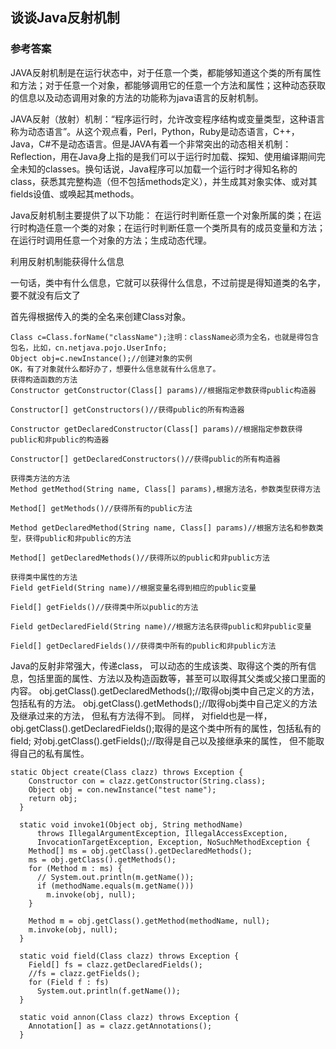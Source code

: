 
## 谈谈Java反射机制

### 参考答案

JAVA反射机制是在运行状态中，对于任意一个类，都能够知道这个类的所有属性和方法；对于任意一个对象，都能够调用它的任意一个方法和属性；这种动态获取的信息以及动态调用对象的方法的功能称为java语言的反射机制。

JAVA反射（放射）机制：“程序运行时，允许改变程序结构或变量类型，这种语言称为动态语言”。从这个观点看，Perl，Python，Ruby是动态语言，C++，Java，C#不是动态语言。但是JAVA有着一个非常突出的动态相关机制：Reflection，用在Java身上指的是我们可以于运行时加载、探知、使用编译期间完全未知的classes。换句话说，Java程序可以加载一个运行时才得知名称的class，获悉其完整构造（但不包括methods定义），并生成其对象实体、或对其fields设值、或唤起其methods。

Java反射机制主要提供了以下功能： 在运行时判断任意一个对象所属的类；在运行时构造任意一个类的对象；在运行时判断任意一个类所具有的成员变量和方法；在运行时调用任意一个对象的方法；生成动态代理。

利用反射机制能获得什么信息

一句话，类中有什么信息，它就可以获得什么信息，不过前提是得知道类的名字，要不就没有后文了

首先得根据传入的类的全名来创建Class对象。

	Class c=Class.forName("className");注明：className必须为全名，也就是得包含包名，比如，cn.netjava.pojo.UserInfo;
	Object obj=c.newInstance();//创建对象的实例
	OK，有了对象就什么都好办了，想要什么信息就有什么信息了。  
	获得构造函数的方法
    Constructor getConstructor(Class[] params)//根据指定参数获得public构造器

    Constructor[] getConstructors()//获得public的所有构造器

    Constructor getDeclaredConstructor(Class[] params)//根据指定参数获得public和非public的构造器

    Constructor[] getDeclaredConstructors()//获得public的所有构造器
   
    获得类方法的方法
    Method getMethod(String name, Class[] params),根据方法名，参数类型获得方法

    Method[] getMethods()//获得所有的public方法

    Method getDeclaredMethod(String name, Class[] params)//根据方法名和参数类型，获得public和非public的方法

    Method[] getDeclaredMethods()//获得所以的public和非public方法
   
    获得类中属性的方法
    Field getField(String name)//根据变量名得到相应的public变量

    Field[] getFields()//获得类中所以public的方法

    Field getDeclaredField(String name)//根据方法名获得public和非public变量

    Field[] getDeclaredFields()//获得类中所有的public和非public方法

Java的反射非常强大，传递class， 可以动态的生成该类、取得这个类的所有信息，包括里面的属性、方法以及构造函数等，甚至可以取得其父类或父接口里面的内容。
  obj.getClass().getDeclaredMethods();//取得obj类中自己定义的方法， 包括私有的方法。
  obj.getClass().getMethods();//取得obj类中自己定义的方法及继承过来的方法， 但私有方法得不到。
  同样， 对field也是一样，obj.getClass().getDeclaredFields();取得的是这个类中所有的属性，包括私有的field; 对obj.getClass().getFields();//取得是自己以及接继承来的属性， 但不能取得自己的私有属性。



    static Object create(Class clazz) throws Exception {  
        Constructor con = clazz.getConstructor(String.class);  
        Object obj = con.newInstance("test name");  
        return obj;  
      }  
      
      static void invoke1(Object obj, String methodName)  
          throws IllegalArgumentException, IllegalAccessException,  
          InvocationTargetException, Exception, NoSuchMethodException {  
        Method[] ms = obj.getClass().getDeclaredMethods();  
        ms = obj.getClass().getMethods();  
        for (Method m : ms) {  
          // System.out.println(m.getName());  
          if (methodName.equals(m.getName()))  
            m.invoke(obj, null);  
        }  
      
        Method m = obj.getClass().getMethod(methodName, null);  
        m.invoke(obj, null);  
      }  
      
      static void field(Class clazz) throws Exception {  
        Field[] fs = clazz.getDeclaredFields();  
        //fs = clazz.getFields();  
        for (Field f : fs)  
          System.out.println(f.getName());  
      }  
        
      static void annon(Class clazz) throws Exception {  
        Annotation[] as = clazz.getAnnotations();  
      }  
